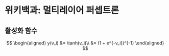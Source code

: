 # 위키백과: 멀티레이어 퍼셉트론

## 활성화 함수
$$
\begin{aligned}
y(v_i) &= \tanh(v_i)\\
&= (1 + e^{-v_i})^{-1}
\end{aligned}
$$

